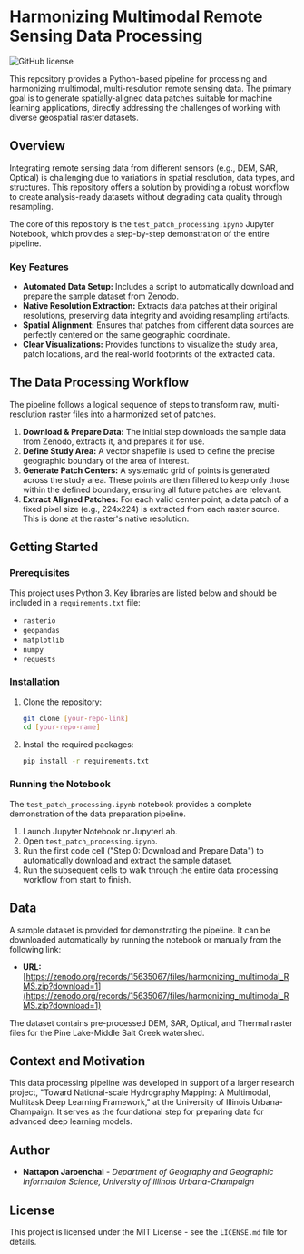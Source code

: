 # Harmonizing Multimodal Remote Sensing Data Processing

![GitHub license](https://img.shields.io/badge/license-MIT-blue.svg)

This repository provides a Python-based pipeline for processing and harmonizing multimodal, multi-resolution remote sensing data. The primary goal is to generate spatially-aligned data patches suitable for machine learning applications, directly addressing the challenges of working with diverse geospatial raster datasets.

## Overview

Integrating remote sensing data from different sensors (e.g., DEM, SAR, Optical) is challenging due to variations in spatial resolution, data types, and structures. This repository offers a solution by providing a robust workflow to create analysis-ready datasets without degrading data quality through resampling.

The core of this repository is the `test_patch_processing.ipynb` Jupyter Notebook, which provides a step-by-step demonstration of the entire pipeline.

### Key Features

* **Automated Data Setup:** Includes a script to automatically download and prepare the sample dataset from Zenodo.
* **Native Resolution Extraction:** Extracts data patches at their original resolutions, preserving data integrity and avoiding resampling artifacts.
* **Spatial Alignment:** Ensures that patches from different data sources are perfectly centered on the same geographic coordinate.
* **Clear Visualizations:** Provides functions to visualize the study area, patch locations, and the real-world footprints of the extracted data.

## The Data Processing Workflow

The pipeline follows a logical sequence of steps to transform raw, multi-resolution raster files into a harmonized set of patches.

1.  **Download & Prepare Data:** The initial step downloads the sample data from Zenodo, extracts it, and prepares it for use.
2.  **Define Study Area:** A vector shapefile is used to define the precise geographic boundary of the area of interest.
3.  **Generate Patch Centers:** A systematic grid of points is generated across the study area. These points are then filtered to keep only those within the defined boundary, ensuring all future patches are relevant.
4.  **Extract Aligned Patches:** For each valid center point, a data patch of a fixed pixel size (e.g., 224x224) is extracted from each raster source. This is done at the raster's native resolution.

## Getting Started

### Prerequisites

This project uses Python 3. Key libraries are listed below and should be included in a `requirements.txt` file:
* `rasterio`
* `geopandas`
* `matplotlib`
* `numpy`
* `requests`

### Installation

1.  Clone the repository:
    ```bash
    git clone [your-repo-link]
    cd [your-repo-name]
    ```
2.  Install the required packages:
    ```bash
    pip install -r requirements.txt
    ```

### Running the Notebook

The `test_patch_processing.ipynb` notebook provides a complete demonstration of the data preparation pipeline.

1.  Launch Jupyter Notebook or JupyterLab.
2.  Open `test_patch_processing.ipynb`.
3.  Run the first code cell ("Step 0: Download and Prepare Data") to automatically download and extract the sample dataset.
4.  Run the subsequent cells to walk through the entire data processing workflow from start to finish.

## Data

A sample dataset is provided for demonstrating the pipeline. It can be downloaded automatically by running the notebook or manually from the following link:

* **URL:** [https://zenodo.org/records/15635067/files/harmonizing_multimodal_RMS.zip?download=1](https://zenodo.org/records/15635067/files/harmonizing_multimodal_RMS.zip?download=1)

The dataset contains pre-processed DEM, SAR, Optical, and Thermal raster files for the Pine Lake-Middle Salt Creek watershed.

## Context and Motivation

This data processing pipeline was developed in support of a larger research project, "Toward National-scale Hydrography Mapping: A Multimodal, Multitask Deep Learning Framework," at the University of Illinois Urbana-Champaign. It serves as the foundational step for preparing data for advanced deep learning models.

## Author

* **Nattapon Jaroenchai** - *Department of Geography and Geographic Information Science, University of Illinois Urbana-Champaign*

## License

This project is licensed under the MIT License - see the `LICENSE.md` file for details.
